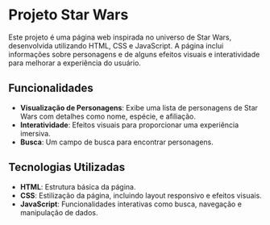 # Projeto Star Wars

Este projeto é uma página web inspirada no universo de Star Wars, desenvolvida utilizando HTML, CSS e JavaScript. A página inclui informações sobre personagens e de alguns efeitos visuais e interatividade para melhorar a experiência do usuário.

## Funcionalidades

- **Visualização de Personagens**: Exibe uma lista de personagens de Star Wars com detalhes como nome, espécie, e afiliação.
- **Interatividade**: Efeitos visuais para proporcionar uma experiência imersiva.
- **Busca**: Um campo de busca para encontrar personagens.

## Tecnologias Utilizadas

- **HTML**: Estrutura básica da página.
- **CSS**: Estilização da página, incluindo layout responsivo e efeitos visuais.
- **JavaScript**: Funcionalidades interativas como busca, navegação e manipulação de dados.



